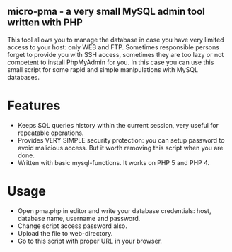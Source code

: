 ﻿micro-pma - a very small MySQL admin tool written with PHP
----------------------------------------------------------

This tool allows you to manage the database in case you have very limited access
to your host: only WEB and FTP. Sometimes responsible persons forget to provide
you with SSH access, sometimes they are too lazy or not competent to install
PhpMyAdmin for you. In this case you can use this small script for some rapid
and simple manipulations with MySQL databases.

Features
========

- Keeps SQL queries history within the current session, very useful for
  repeatable operations.
- Provides VERY SIMPLE security protection: you can setup password to avoid
  malicious access. But it worth removing this script when you are done.
- Written with basic mysql-functions. It works on PHP 5 and PHP 4.

Usage
=====

- Open pma.php in editor and write your database credentials: host, database
  name, username and password.
- Change script access password also.
- Upload the file to web-directory.
- Go to this script with proper URL in your browser.
